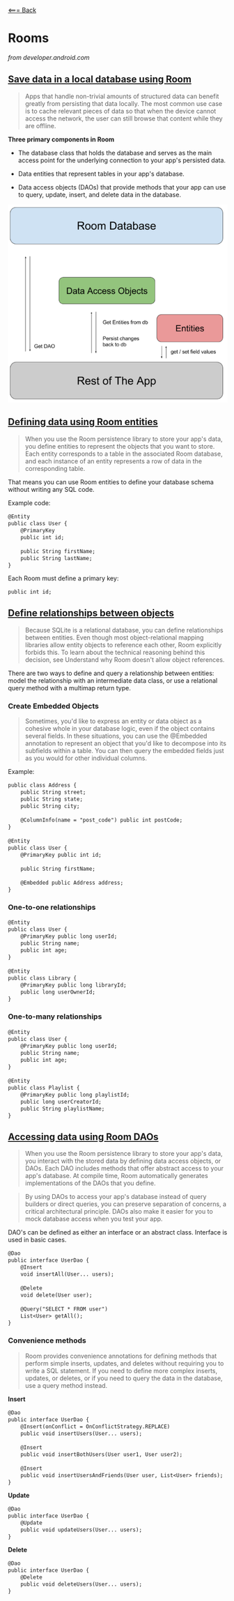 [<=== Back](../README.md)

# Rooms
*from developer.android.com*


## [Save data in a local database using Room](https://developer.android.com/training/data-storage/room)


> Apps that handle non-trivial amounts of structured data can benefit greatly from persisting that data locally. The most common use case is to cache relevant pieces of data so that when the device cannot access the network, the user can still browse that content while they are offline.

**Three primary components in Room**

- The database class that holds the database and serves as the main access point for the underlying connection to your app's persisted data.

- Data entities that represent tables in your app's database.

- Data access objects (DAOs) that provide methods that your app can use to query, update, insert, and delete data in the database.

![Room components](img/room_architecture.png)


## [Defining data using Room entities](https://developer.android.com/training/data-storage/room/defining-data)

> When you use the Room persistence library to store your app's data, you define entities to represent the objects that you want to store. Each entity corresponds to a table in the associated Room database, and each instance of an entity represents a row of data in the corresponding table.

That means you can use Room entities to define your database schema without writing any SQL code.

Example code:

```
@Entity
public class User {
    @PrimaryKey
    public int id;

    public String firstName;
    public String lastName;
}
```

Each Room must define a primary key: 

```@PrimaryKey
public int id;
```

## [Define relationships between objects](https://developer.android.com/training/data-storage/room/relationships)

> Because SQLite is a relational database, you can define relationships between entities. Even though most object-relational mapping libraries allow entity objects to reference each other, Room explicitly forbids this. To learn about the technical reasoning behind this decision, see Understand why Room doesn't allow object references.

There are two ways to define and query a relationship between entities: model the relationship with an intermediate data class, or use a relational query method with a multimap return type.


### Create Embedded Objects

> Sometimes, you'd like to express an entity or data object as a cohesive whole in your database logic, even if the object contains several fields. In these situations, you can use the @Embedded annotation to represent an object that you'd like to decompose into its subfields within a table. You can then query the embedded fields just as you would for other individual columns.

Example:

```
public class Address {
    public String street;
    public String state;
    public String city;

    @ColumnInfo(name = "post_code") public int postCode;
}

@Entity
public class User {
    @PrimaryKey public int id;

    public String firstName;

    @Embedded public Address address;
}
```

### One-to-one relationships

```
@Entity
public class User {
    @PrimaryKey public long userId;
    public String name;
    public int age;
}

@Entity
public class Library {
    @PrimaryKey public long libraryId;
    public long userOwnerId;
}
```

### One-to-many relationships

```
@Entity
public class User {
    @PrimaryKey public long userId;
    public String name;
    public int age;
}

@Entity
public class Playlist {
    @PrimaryKey public long playlistId;
    public long userCreatorId;
    public String playlistName;
}
```

## [Accessing data using Room DAOs](https://developer.android.com/training/data-storage/room/accessing-data#java)

> When you use the Room persistence library to store your app's data, you interact with the stored data by defining data access objects, or DAOs. Each DAO includes methods that offer abstract access to your app's database. At compile time, Room automatically generates implementations of the DAOs that you define.

> By using DAOs to access your app's database instead of query builders or direct queries, you can preserve separation of concerns, a critical architectural principle. DAOs also make it easier for you to mock database access when you test your app.

DAO's can be defined as either an interface or an abstract class. Interface is used in basic cases.

```
@Dao
public interface UserDao {
    @Insert
    void insertAll(User... users);

    @Delete
    void delete(User user);

    @Query("SELECT * FROM user")
    List<User> getAll();
}
```

### Convenience methods

> Room provides convenience annotations for defining methods that perform simple inserts, updates, and deletes without requiring you to write a SQL statement.
If you need to define more complex inserts, updates, or deletes, or if you need to query the data in the database, use a query method instead.

**Insert**

```
@Dao
public interface UserDao {
    @Insert(onConflict = OnConflictStrategy.REPLACE)
    public void insertUsers(User... users);

    @Insert
    public void insertBothUsers(User user1, User user2);

    @Insert
    public void insertUsersAndFriends(User user, List<User> friends);
}
```

**Update**

```
@Dao
public interface UserDao {
    @Update
    public void updateUsers(User... users);
}
```

**Delete**

```
@Dao
public interface UserDao {
    @Delete
    public void deleteUsers(User... users);
}
```

